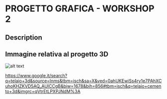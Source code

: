 # PROGETTO GRAFICA - WORKSHOP 2

## Description

## Immagine relativa al progetto 3D 
![alt text](http://www.gratispro.it/public/images_freeware/jasp%20struttura.png "3D model")

https://www.google.it/search?q=telaio+3d&source=lnms&tbm=isch&sa=X&ved=0ahUKEwiSs4ry1e7PAhXCuhoKHZKVD5AQ_AUICCgB&biw=1678&bih=856#tbm=isch&q=telaio+cemento+3d&imgrc=qVtrEtLPXPJNdM%3A